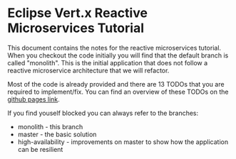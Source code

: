 # Eclipse Vert.x Reactive Microservices Tutorial

This document contains the notes for the reactive microservices tutorial. When you checkout the code initially you will
find that the default branch is called "monolith". This is the initial application that does not follow a reactive
microservice architecture that we will refactor.

Most of the code is already provided and there are 13 TODOs that you are required to implement/fix. You can find an
overview of these TODOs on the [github pages link](https://pmlopes.github.io/vertx-reactive-microservices).

If you find youself blocked you can always refer to the branches:

* monolith - this branch
* master - the basic solution
* high-availability - improvements on master to show how the application can be resilient
